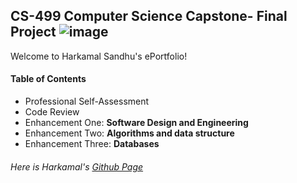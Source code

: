## CS-499 Computer Science Capstone- Final Project ![image](https://github.com/user-attachments/assets/59c97a66-7304-4e61-b1bf-fa51c45ed2b8)
Welcome to Harkamal Sandhu's ePortfolio! 

#### Table of Contents

- Professional Self-Assessment
- Code Review
- Enhancement One: **Software Design and Engineering** 
- Enhancement Two: **Algorithms and data structure**
- Enhancement Three: **Databases**

###### Here is Harkamal's [Github Page](https://hsandhu1803.github.io/Computer-Science-Capstone-/)
